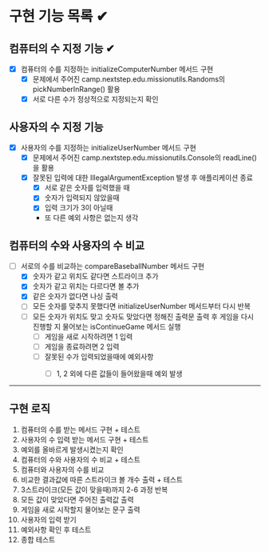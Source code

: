 #  구현 기능 목록 ✔

## 컴퓨터의 수 지정 기능 ✔
- [x] 컴퓨터의 수를 지정하는 initializeComputerNumber 메서드 구현
  - [x] 문제에서 주어진 camp.nextstep.edu.missionutils.Randoms의 pickNumberInRange() 활용
  - [x] 서로 다른 수가 정상적으로 지정되는지 확인
## 사용자의 수 지정 기능
- [x] 사용자의 수를 지정하는 initializeUserNumber 메서드 구현
  - [x] 문제에서 주어진 camp.nextstep.edu.missionutils.Console의 readLine()을 활용
  - [x] 잘못된 입력에 대한 IllegalArgumentException 발생 후 애플리케이션 종료
    - [x] 서로 같은 숫자를 입력했을 때
    - [x] 숫자가 입력되지 않았을때
    - [x] 입력 크기가 3이 아닐때
    - 또 다른 예외 사항은 없는지 생각
## 컴퓨터의 수와 사용자의 수 비교
 - [ ] 서로의 수를 비교하는 compareBaseballNumber 메서드 구현 
   - [x] 숫자가 같고 위치도 같다면 스트라이크 추가
   - [x] 숫자가 같고 위치는 다르다면 볼 추가
   - [x] 같은 숫자가 없다면 나싱 출력
   - [ ] 모든 숫자를 맞추지 못했다면 initializeUserNumber 메서드부터 다시 반복
   - [ ] 모든 숫자가 위치도 맞고 숫자도 맞았다면 정해진 출력문 출력 후 게임을 다시 진행할 지 물어보는 isContinueGame 메서드 실행
     - [ ] 게임을 새로 시작하려면 1 입력
     - [ ] 게임을 종료하려면 2 입력
     - [ ] 잘못된 수가 입력되었을때에 예외사항
       - [ ] 1, 2 외에 다른 값들이 들어왔을때 예외 발생


---

## 구현 로직
1. 컴퓨터의 수를 받는 메서드 구현 + 테스트
2. 사용자의 수 입력 받는 메서드 구현 + 테스트
3. 예외를 올바르게 발생시켰는지 확인
4. 컴퓨터의 수와 사용자의 수 비교  + 테스트
5. 컴퓨터와 사용자의 수를 비교
6. 비교한 결과값에 따른 스트라이크 볼 개수 출력 + 테스트
7. 3스트라이크(모든 값이 맞을때)까지 2-6 과정 반복
8. 모든 값이 맞았다면 주어진 출력값 출력 
9. 게임을 새로 시작할지 물어보는 문구 출력
10. 사용자의 입력 받기 
11. 예외사항 확인 후 테스트
12. 종합 테스트
